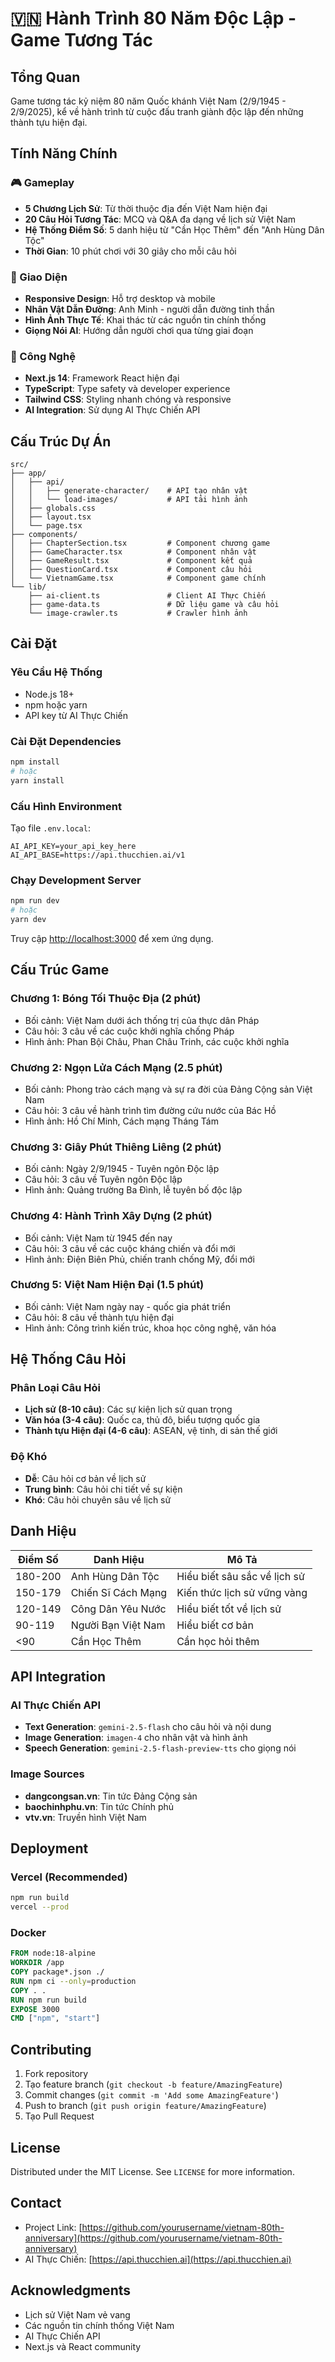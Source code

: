 # 🇻🇳 Hành Trình 80 Năm Độc Lập - Game Tương Tác

## Tổng Quan

Game tương tác kỷ niệm 80 năm Quốc khánh Việt Nam (2/9/1945 - 2/9/2025), kể về hành trình từ cuộc đấu tranh giành độc lập đến những thành tựu hiện đại.

## Tính Năng Chính

### 🎮 Gameplay
- **5 Chương Lịch Sử**: Từ thời thuộc địa đến Việt Nam hiện đại
- **20 Câu Hỏi Tương Tác**: MCQ và Q&A đa dạng về lịch sử Việt Nam
- **Hệ Thống Điểm Số**: 5 danh hiệu từ "Cần Học Thêm" đến "Anh Hùng Dân Tộc"
- **Thời Gian**: 10 phút chơi với 30 giây cho mỗi câu hỏi

### 🎨 Giao Diện
- **Responsive Design**: Hỗ trợ desktop và mobile
- **Nhân Vật Dẫn Đường**: Anh Minh - người dẫn đường tinh thần
- **Hình Ảnh Thực Tế**: Khai thác từ các nguồn tin chính thống
- **Giọng Nói AI**: Hướng dẫn người chơi qua từng giai đoạn

### 🔧 Công Nghệ
- **Next.js 14**: Framework React hiện đại
- **TypeScript**: Type safety và developer experience
- **Tailwind CSS**: Styling nhanh chóng và responsive
- **AI Integration**: Sử dụng AI Thực Chiến API

## Cấu Trúc Dự Án

```
src/
├── app/
│   ├── api/
│   │   ├── generate-character/    # API tạo nhân vật
│   │   └── load-images/           # API tải hình ảnh
│   ├── globals.css
│   ├── layout.tsx
│   └── page.tsx
├── components/
│   ├── ChapterSection.tsx         # Component chương game
│   ├── GameCharacter.tsx          # Component nhân vật
│   ├── GameResult.tsx             # Component kết quả
│   ├── QuestionCard.tsx           # Component câu hỏi
│   └── VietnamGame.tsx            # Component game chính
└── lib/
    ├── ai-client.ts               # Client AI Thực Chiến
    ├── game-data.ts               # Dữ liệu game và câu hỏi
    └── image-crawler.ts           # Crawler hình ảnh
```

## Cài Đặt

### Yêu Cầu Hệ Thống
- Node.js 18+ 
- npm hoặc yarn
- API key từ AI Thực Chiến

### Cài Đặt Dependencies
```bash
npm install
# hoặc
yarn install
```

### Cấu Hình Environment
Tạo file `.env.local`:
```env
AI_API_KEY=your_api_key_here
AI_API_BASE=https://api.thucchien.ai/v1
```

### Chạy Development Server
```bash
npm run dev
# hoặc
yarn dev
```

Truy cập [http://localhost:3000](http://localhost:3000) để xem ứng dụng.

## Cấu Trúc Game

### Chương 1: Bóng Tối Thuộc Địa (2 phút)
- Bối cảnh: Việt Nam dưới ách thống trị của thực dân Pháp
- Câu hỏi: 3 câu về các cuộc khởi nghĩa chống Pháp
- Hình ảnh: Phan Bội Châu, Phan Châu Trinh, các cuộc khởi nghĩa

### Chương 2: Ngọn Lửa Cách Mạng (2.5 phút)
- Bối cảnh: Phong trào cách mạng và sự ra đời của Đảng Cộng sản Việt Nam
- Câu hỏi: 3 câu về hành trình tìm đường cứu nước của Bác Hồ
- Hình ảnh: Hồ Chí Minh, Cách mạng Tháng Tám

### Chương 3: Giây Phút Thiêng Liêng (2 phút)
- Bối cảnh: Ngày 2/9/1945 - Tuyên ngôn Độc lập
- Câu hỏi: 3 câu về Tuyên ngôn Độc lập
- Hình ảnh: Quảng trường Ba Đình, lễ tuyên bố độc lập

### Chương 4: Hành Trình Xây Dựng (2 phút)
- Bối cảnh: Việt Nam từ 1945 đến nay
- Câu hỏi: 3 câu về các cuộc kháng chiến và đổi mới
- Hình ảnh: Điện Biên Phủ, chiến tranh chống Mỹ, đổi mới

### Chương 5: Việt Nam Hiện Đại (1.5 phút)
- Bối cảnh: Việt Nam ngày nay - quốc gia phát triển
- Câu hỏi: 8 câu về thành tựu hiện đại
- Hình ảnh: Công trình kiến trúc, khoa học công nghệ, văn hóa

## Hệ Thống Câu Hỏi

### Phân Loại Câu Hỏi
- **Lịch sử (8-10 câu)**: Các sự kiện lịch sử quan trọng
- **Văn hóa (3-4 câu)**: Quốc ca, thủ đô, biểu tượng quốc gia
- **Thành tựu Hiện đại (4-6 câu)**: ASEAN, vệ tinh, di sản thế giới

### Độ Khó
- **Dễ**: Câu hỏi cơ bản về lịch sử
- **Trung bình**: Câu hỏi chi tiết về sự kiện
- **Khó**: Câu hỏi chuyên sâu về lịch sử

## Danh Hiệu

| Điểm Số | Danh Hiệu | Mô Tả |
|---------|-----------|-------|
| 180-200 | Anh Hùng Dân Tộc | Hiểu biết sâu sắc về lịch sử |
| 150-179 | Chiến Sĩ Cách Mạng | Kiến thức lịch sử vững vàng |
| 120-149 | Công Dân Yêu Nước | Hiểu biết tốt về lịch sử |
| 90-119 | Người Bạn Việt Nam | Hiểu biết cơ bản |
| <90 | Cần Học Thêm | Cần học hỏi thêm |

## API Integration

### AI Thực Chiến API
- **Text Generation**: `gemini-2.5-flash` cho câu hỏi và nội dung
- **Image Generation**: `imagen-4` cho nhân vật và hình ảnh
- **Speech Generation**: `gemini-2.5-flash-preview-tts` cho giọng nói

### Image Sources
- **dangcongsan.vn**: Tin tức Đảng Cộng sản
- **baochinhphu.vn**: Tin tức Chính phủ
- **vtv.vn**: Truyền hình Việt Nam

## Deployment

### Vercel (Recommended)
```bash
npm run build
vercel --prod
```

### Docker
```dockerfile
FROM node:18-alpine
WORKDIR /app
COPY package*.json ./
RUN npm ci --only=production
COPY . .
RUN npm run build
EXPOSE 3000
CMD ["npm", "start"]
```

## Contributing

1. Fork repository
2. Tạo feature branch (`git checkout -b feature/AmazingFeature`)
3. Commit changes (`git commit -m 'Add some AmazingFeature'`)
4. Push to branch (`git push origin feature/AmazingFeature`)
5. Tạo Pull Request

## License

Distributed under the MIT License. See `LICENSE` for more information.

## Contact

- Project Link: [https://github.com/yourusername/vietnam-80th-anniversary](https://github.com/yourusername/vietnam-80th-anniversary)
- AI Thực Chiến: [https://api.thucchien.ai](https://api.thucchien.ai)

## Acknowledgments

- Lịch sử Việt Nam vẻ vang
- Các nguồn tin chính thống Việt Nam
- AI Thực Chiến API
- Next.js và React community